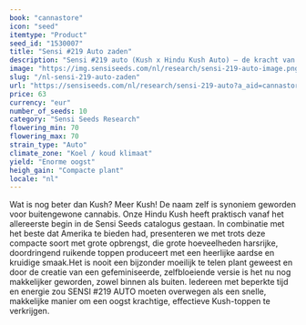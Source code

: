 ```yaml
---
book: "cannastore"
icon: "seed"
itemtype: "Product"
seed_id: "1530007"
title: "Sensi #219 Auto zaden"
description: "Sensi #219 auto (Kush x Hindu Kush Auto) – de kracht van Kush, versterkt en zelfbloeiend. Krachtig, doordringend en eenvoudig te kweken. Koop Sensi #219 zaden hier."
image: "https://img.sensiseeds.com/nl/research/sensi-219-auto-image.png"
slug: "/nl-sensi-219-auto-zaden"
url: "https://sensiseeds.com/nl/research/sensi-219-auto?a_aid=cannastore"
price: 63
currency: "eur"
number_of_seeds: 10
category: "Sensi Seeds Research"
flowering_min: 70
flowering_max: 70
strain_type: "Auto"
climate_zone: "Koel / koud klimaat"
yield: "Enorme oogst"
heigh_gain: "Compacte plant"
locale: "nl"
---
```

Wat is nog beter dan Kush? Meer Kush! De naam zelf is synoniem geworden voor buitengewone cannabis. Onze Hindu Kush heeft praktisch vanaf het allereerste begin in de Sensi Seeds catalogus gestaan. In combinatie met het beste dat Amerika te bieden had, presenteren we met trots deze compacte soort met grote opbrengst, die grote hoeveelheden harsrijke, doordringend ruikende toppen produceert met een heerlijke aardse en kruidige smaak.Het is nooit een bijzonder moeilijk te telen plant geweest en door de creatie van een gefeminiseerde, zelfbloeiende versie is het nu nog makkelijker geworden, zowel binnen als buiten. Iedereen met beperkte tijd en energie zou SENSI #219 AUTO moeten overwegen als een snelle, makkelijke manier om een oogst krachtige, effectieve Kush-toppen te verkrijgen.

